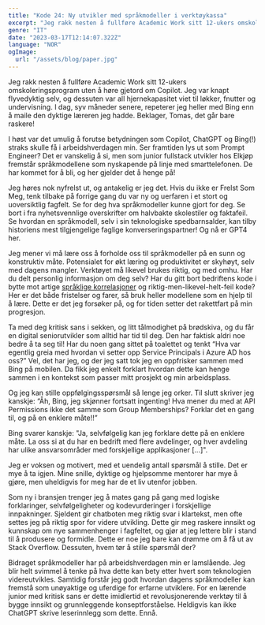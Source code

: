 ```yaml
---
title: "Kode 24: Ny utvikler med språkmodeller i verktøykassa"
excerpt: "Jeg rakk nesten å fullføre Academic Work sitt 12-ukers omskoleringsprogram uten å høre gjetord om Copilot. Jeg var knapt flyvedyktig selv, og dessuten var all hjernekapasitet viet til løkker, fnutter og undervisning. I dag, syv måneder senere, repeterer jeg heller med Bing enn å maile den dyktige læreren jeg hadde. Beklager, Tomas, det går bare raskere! I høst var det umulig å forutse betydningen som Copilot, ChatGPT og Bing(!) straks skulle få i arbeidshverdagen min. Ser framtiden lys ut som Prompt Engineer? Det er vanskelig å si, men som junior fullstack utvikler hos Elkjøp fremstår språkmodellene som nyskapende på linje med smarttelefonen. De har kommet for å bli, og her gjelder det å henge på!"
genre: "IT"
date: "2023-03-17T12:14:07.322Z"
language: "NOR"
ogImage:
  url: "/assets/blog/paper.jpg"
---
```


Jeg rakk nesten å fullføre Academic Work sitt 12-ukers omskoleringsprogram uten å høre gjetord om Copilot. Jeg var knapt flyvedyktig selv, og dessuten var all hjernekapasitet viet til løkker, fnutter og undervisning. I dag, syv måneder senere, repeterer jeg heller med Bing enn å maile den dyktige læreren jeg hadde. Beklager, Tomas, det går bare raskere!

I høst var det umulig å forutse betydningen som Copilot, ChatGPT og Bing(!) straks skulle få i arbeidshverdagen min. Ser framtiden lys ut som Prompt Engineer? Det er vanskelig å si, men som junior fullstack utvikler hos Elkjøp fremstår språkmodellene som nyskapende på linje med smarttelefonen. De har kommet for å bli, og her gjelder det å henge på!

Jeg høres nok nyfrelst ut, og antakelig er jeg det. Hvis du ikke er Frelst Som Meg, tenk tilbake på forrige gang du var ny og uerfaren i et stort og uoversiktlig fagfelt. Se for deg hva språkmodeller kunne gjort for deg. Se bort i fra nyhetsvennlige overskrifter om halvbakte skolestiler og faktafeil. Se hvordan en språkmodell, selv i sin teknologiske spedbarnsalder, kan tilby historiens mest tilgjengelige faglige konverseringspartner! Og nå er GPT4 her.

Jeg mener vi må lære oss å forholde oss til språkmodeller på en sunn og konstruktiv måte. Potensialet for økt læring og produktivitet er skyhøyt, selv med dagens mangler. Verktøyet må likevel brukes riktig, og med omhu. Har du delt personlig informasjon om deg selv? Har du gitt bort bedriftens kode i bytte mot artige [språklige korrelasjoner](https://www.newyorker.com/tech/annals-of-technology/chatgpt-is-a-blurry-jpeg-of-the-web) og riktig-men-likevel-helt-feil kode? Her er det både fristelser og farer, så bruk heller modellene som en hjelp til å lære. Dette er det jeg forsøker på, og for tiden setter det rakettfart på min progresjon.

Ta med deg kritisk sans i sekken, og litt tålmodighet på brødskiva, og du får en digital seniorutvikler som alltid har tid til deg. Den har faktisk aldri noe bedre å ta seg til! Har du noen gang sittet på toalettet og tenkt “Hva var egentlig greia med hvordan vi setter opp Service Principals i Azure AD hos oss?” Vel, det har jeg, og der jeg satt tok jeg en oppfrisker sammen med Bing på mobilen. Da fikk jeg enkelt forklart hvordan dette kan henge sammen i en kontekst som passer mitt prosjekt og min arbeidsplass.

Og jeg kan stille oppfølgingsspørsmål så lenge jeg orker. Til slutt skriver jeg kanskje: “Åh, Bing, jeg skjønner fortsatt ingenting! Hva mener du med at API Permissions ikke det samme som Group Memberships? Forklar det en gang til, og på en enklere måte!!”

Bing svarer kanskje: "Ja, selvfølgelig kan jeg forklare dette på en enklere måte. La oss si at du har en bedrift med flere avdelinger, og hver avdeling har ulike ansvarsområder med forskjellige applikasjoner […]".

Jeg er voksen og motivert, med et uendelig antall spørsmål å stille. Det er mye å ta igjen. Mine snille, dyktige og hjelpsomme mentorer har mye å gjøre, men uheldigvis for meg har de et liv utenfor jobben.

Som ny i bransjen trenger jeg å mates gang på gang med logiske forklaringer, selvfølgeligheter og kodevurderinger i forskjellige innpakninger. Sjeldent gir chatboten meg riktig svar i klartekst, men ofte settes jeg på riktig spor for videre utvikling. Dette gir meg raskere innsikt og kunnskap om nye sammenhenger i fagfeltet, og gjør at jeg lettere blir i stand til å produsere og formidle. Dette er noe jeg bare kan drømme om å få ut av Stack Overflow. Dessuten, hvem tør å stille spørsmål der?

Bidraget språkmodeller har på arbeidshverdagen min er lamslående. Jeg blir helt svimmel å tenke på hva dette kan bety etter hvert som teknologien videreutvikles. Samtidig forstår jeg godt hvordan dagens språkmodeller kan fremstå som unøyaktige og uferdige for erfarne utviklere. For en lærende junior med kritisk sans er dette imidlertid et revolusjonerende verktøy til å bygge innsikt og grunnleggende konseptforståelse. Heldigvis kan ikke ChatGPT skrive leserinnlegg som dette. Ennå.
